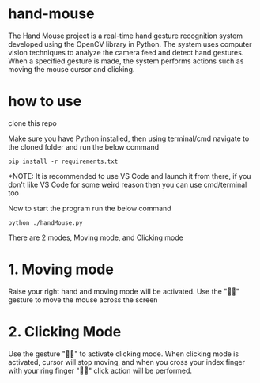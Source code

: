 # hand-mouse
The Hand Mouse project is a real-time hand gesture recognition system developed using the OpenCV library in Python. The system uses computer vision techniques to analyze the camera feed and detect hand gestures. When a specified gesture is made, the system performs actions such as moving the mouse cursor and clicking.

# how to use 

clone this repo

Make sure you have Python installed, then using terminal/cmd navigate to the cloned folder and run the below command

    pip install -r requirements.txt


*NOTE: It is recommended to use VS Code and launch it from there, if you don't like VS Code for some weird reason then you can use cmd/terminal too 

Now to start the program run the below command

    python ./handMouse.py

There are 2 modes, Moving mode, and Clicking mode

# 1. Moving mode
Raise your right hand and moving mode will be activated. Use the "☝🏻" gesture to move the mouse across the screen

# 2. Clicking Mode
Use the gesture "✌🏻" to activate clicking mode. When clicking mode is activated, cursor will stop moving, and when you cross your index finger with your ring finger
"🤞🏻" click action will be performed.
